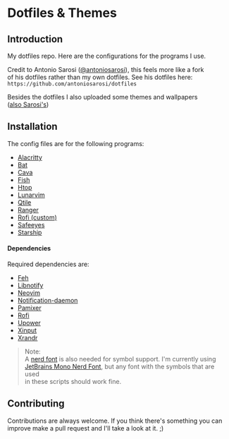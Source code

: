 # Dotfiles & Themes

## Introduction

My dotfiles repo. Here are the configurations for the programs I use.  

Credit to Antonio Sarosi ([@antoniosarosi](https://github.com/antoniosarosi)), 
this feels more like a fork  
of his dotfiles rather than my own dotfiles. See his dotfiles here:  
`https://github.com/antoniosarosi/dotfiles`

Besides the dotfiles I also uploaded some themes and wallpapers  
([also Sarosi's](https://github.com/antoniosarosi/Wallpapers))

## Installation

The config files are for the following programs:

* [Alacritty](https://alacritty.org/)
* [Bat](https://github.com/sharkdp/bat)
* [Cava](https://github.com/karlstav/cava)
* [Fish](https://fishshell.com/)
* [Htop](https://htop.dev/)
* [Lunarvim](https://www.lunarvim.org/)
* [Qtile](http://www.qtile.org/)
* [Ranger](https://github.com/ranger/ranger)
* [Rofi (custom)](https://github.com/adi1090x/rofi)
* [Safeeyes](https://slgobinath.github.io/SafeEyes/)
* [Starship](https://starship.rs/)

#### Dependencies

Required dependencies are:

* [Feh](https://feh.finalrewind.org/)
* [Libnotify](https://gitlab.gnome.org/GNOME/libnotify)
* [Neovim](https://neovim.io/)
* [Notification-daemon](https://gitlab.gnome.org/Archive/notification-daemon)
* [Pamixer](https://github.com/cdemoulins/pamixer)
* [Rofi](https://github.com/davatorium/rofi)
* [Upower](https://gitlab.freedesktop.org/upower/upower)
* [Xinput](https://gitlab.freedesktop.org/xorg/app/xinput)
* [Xrandr](https://gitlab.freedesktop.org/xorg/app/xrandr)
  
  
> Note:  
A [nerd font](https://www.nerdfonts.com) is also needed for symbol support. 
I'm currently using  
[JetBrains Mono Nerd Font](https://www.programmingfonts.org/#jetbrainsmono), but any font with the symbols that are used  
in these scripts should work fine.
  
## Contributing  

Contributions are always welcome. If you think there's something you can  
improve make a pull request and I'll take a look at it. ;)
